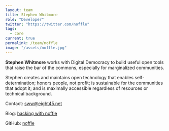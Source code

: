 ```yaml
---
layout: team
title: Stephen Whitmore
role: "Developer"
twitter: "https://twitter.com/noffle"
tags:
  - core
current: true
permalink: /team/noffle
image: "/assets/noffle.jpg"
---
```


**Stephen Whitmore** works with Digital Democracy to build useful
open tools that raise the bar of the commons, especially for marginalized
communities.

Stephen creates and maintains open technology that enables self-determination;
honors people, not profit; is sustainable for the communities that adopt it;
and is maximally accessible regardless of resources or technical background.

Contact: [sww@eight45.net](mailto:sww@eight45.net)

Blog: [hacking with noffle](http://blog.eight45.net)

GitHub: [noffle](https://github.com/noffle)
